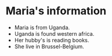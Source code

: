 # Maria's information

* Maria is from Uganda.
* Uganda is found western africa.
* Her hubby's is reading books.
* She live in Brussel-Belgium.